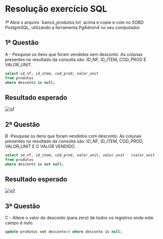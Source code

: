 
# Resolução exercício SQL

1ª Abra o arquivo ´banco_produtos.txt´ acima e copie e cole no SGBD
PostgreSQL, utilizando a ferramenta PgAdmin4 no seu computador.


## 1ª Questão
A - Pesquise os itens que foram vendidos sem desconto. As colunas presentes no resultado da
consulta são: ID_NF, ID_ITEM, COD_PROD E VALOR_UNIT.

```sql
select id_nf, id_item, cod_prod, valor_unit 
from produtos
where desconto is null;
```
## Resultado esperado

![q1](https://user-images.githubusercontent.com/6910054/204104098-b7cdae85-ee7c-46bf-976e-43c848686e35.PNG)

## 2ª Questão
B -Pesquise os itens que foram vendidos com desconto. As colunas presentes no resultado da
consulta são: ID_NF, ID_ITEM, COD_PROD, VALOR_UNIT E O VALOR VENDIDO.

```sql
select id_nf, id_item, cod_prod, valor_unit, valor_unit - (valor_unit * desconto/100) as valor_vendido
from produtos
where desconto is not null;
```
## Resultado esperado

![q2](https://user-images.githubusercontent.com/6910054/204104683-b2db8d82-81f6-4376-a028-1f9ce0513edb.PNG)

## 3ª Questão
C - Altere o valor do desconto (para zero) de todos os registros onde este campo é nulo.

```sql
update produtos set desconto=0 where desconto is null;
```
